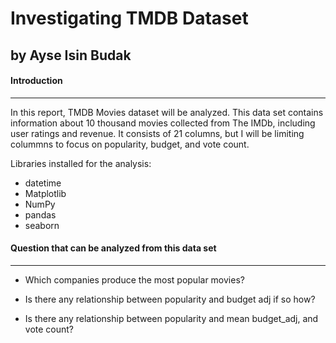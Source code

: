 # Investigating TMDB Dataset 
## by Ayse Isin Budak

#### Introduction
***

In this report, TMDB Movies dataset will be analyzed.
This data set contains information about 10 thousand movies collected from The IMDb, including user ratings and revenue. It consists of 21 columns, but I will be limiting colummns to focus on popularity, budget, and vote count. 


Libraries installed for the analysis:

- datetime
- Matplotlib
- NumPy
- pandas
- seaborn

#### **Question that can be analyzed from this data set**
---
- Which companies produce the most popular movies?

- Is there any relationship between popularity and budget adj if so how?

- Is there any relationship between popularity and mean budget_adj, and vote count?


```python

```
